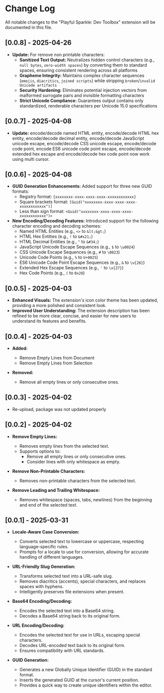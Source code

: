 # Change Log

All notable changes to the "Playful Sparkle: Dev Toolbox" extension will be documented in this file.

## [0.0.8] - 2025-04-26

* **Update:** For remove non printable characters:
    * **Sanitized Text Output:** Neutralizes hidden control characters (e.g., `null bytes`, `zero-width spaces`) by converting them to standard spaces, ensuring consistent rendering across all platforms
    * **Grapheme Integrity:** Maintains complex character sequences (`emojis`, `diacritics`, `joined scripts`) while stripping `broken`/`invalid Unicode artifacts`
    * **Security Hardening:** Eliminates potential injection vectors from malformed surrogate pairs and invisible formatting characters
    * **Strict Unicode Compliance:** Guarantees output contains only standardized, renderable characters per Unicode 15.0 specifications

## [0.0.7] - 2025-04-08

* **Update:** encode/decode named HTML entity, encode/decode HTML hex entity, encode/decode decimal entity, encode/decode JavaScript unicode escape, encode/decode CSS unicode escape, encode/decode code point, encode ES6 unicode code point escape, encode/decode extended hex escape and encode/decode hex code point now work using multi cursor.

## [0.0.6] - 2025-04-08

* **GUID Generation Enhancements:** Added support for three new GUID formats:
    * Registry format: `{xxxxxxxx-xxxx-xxxx-xxxx-xxxxxxxxxxxx}`
    * Square brackets format: `[Guid("xxxxxxxx-xxxx-xxxx-xxxx-xxxxxxxxxxxx")]`
    * Less than sign format: `<Guid("xxxxxxxx-xxxx-xxxx-xxxx-xxxxxxxxxxxx")>`
* **New Encoding/Decoding Features:** Introduced support for the following character encoding and decoding schemes:
    * Named HTML Entities (e.g., `<>` to `&lt;&gt;`)
    * HTML Hex Entities (e.g., `!` to `&#x21;`)
    * HTML Decimal Entities (e.g., `"` to `&#34;`)
    * JavaScript Unicode Escape Sequences (e.g., `$` to `\u0024`)
    * CSS Unicode Escape Sequences (e.g., `#` to `\0023`)
    * Unicode Code Points (e.g., `%` to `U+0025`)
    * ES6 Unicode Code Point Escape Sequences (e.g., `&` to `\u{26}`)
    * Extended Hex Escape Sequences (e.g., `'` to `\x{27}`)
    * Hex Code Points (e.g., `(` to `0x28`)

## [0.0.5] - 2025-04-03

* **Enhanced Visuals:** The extension's icon color theme has been updated, providing a more polished and consistent look.
* **Improved User Understanding:** The extension description has been refined to be more clear, concise, and easier for new users to understand its features and benefits.

## [0.0.4] - 2025-04-03

* **Added:**
    * Remove Empty Lines from Document
    * Remove Empty Lines from Selection

* **Removed:**
    * Remove all empty lines or only consecutive ones.

## [0.0.3] - 2025-04-02

* Re-upload, package was not updated properly

## [0.0.2] - 2025-04-02

* **Remove Empty Lines:**
    * Removes empty lines from the selected text.
    * Supports options to:
        * Remove all empty lines or only consecutive ones.
        * Consider lines with only whitespace as empty.
        
* **Remove Non-Printable Characters:**
    * Removes non-printable characters from the selected text.

* **Remove Leading and Trailing Whitespace:**
    * Removes whitespace (spaces, tabs, newlines) from the beginning and end of the selected text.

## [0.0.1] - 2025-03-31

* **Locale-Aware Case Conversion:**
    * Converts selected text to lowercase or uppercase, respecting language-specific rules.
    * Prompts for a locale to use for conversion, allowing for accurate handling of different languages.

* **URL-Friendly Slug Generation:**
    * Transforms selected text into a URL-safe slug.
    * Removes diacritics (accents), special characters, and replaces spaces with hyphens.
    * Intelligently preserves file extensions when present.

* **Base64 Encoding/Decoding:**
    * Encodes the selected text into a Base64 string.
    * Decodes a Base64 string back to its original form.

* **URL Encoding/Decoding:**
    * Encodes the selected text for use in URLs, escaping special characters.
    * Decodes URL-encoded text back to its original form.
    * Ensures compatibility with URL standards.

* **GUID Generation:**
    * Generates a new Globally Unique Identifier (GUID) in the standard format.
    * Inserts the generated GUID at the cursor's current position.
    * Provides a quick way to create unique identifiers within the editor.
